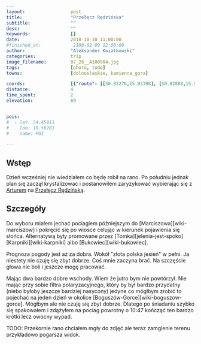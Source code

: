 ```yaml
---
layout:                 post
title:                  "Przełęcz Rędzińska"
subtitle:               ""
desc:                   ""
keywords:               []
date:                   2018-10-10 11:00:00
#finished_at:            2100-02-09 12:00:00
author:                 "Aleksander Kwiatkowski"
categories:             trip
image_filename:         07_28__A100904.jpg
tags:                   [photo, todo]
towns:                  [dolnoslaskie, kamienna_gora]

coords:                 [{"route": [[50.83276,15.93398], [50.82888,15.93862], [50.82568,15.94162]], "type": "hike"}]
distance:               4
time_spent:             2
elevation:              89


pois:
#  - lat: 54.45911
#    lon: 18.56281
#    name: POI

---
```

[wiki-przelecz-redzinska]: https://pl.wikipedia.org/wiki/Prze%C5%82%C4%99cz_R%C4%99dzi%C5%84ska
[artur-bociarski]: https://www.facebook.com/Swiat.z.obiektywu.Artura.Bociarskiego


## Wstęp

Dzień wcześniej nie wiedziałem co będę robił na rano. Po południu jednak
plan się zaczął krystalizować i postanowiłem zaryzykować wybierając
się z [Arturem][artur-bociarski] na [Przełęcz Rędzińską][wiki-przelecz-redzinska].

## Szczegóły

Do wyboru miałem jechać pociagiem późniejszym do [Marciszowa][wiki-marciszow]
i pokręcić się po wiosce celując w kierunek pojawienia się słońca.
Alternatywą były promowane przez [Tomka][jelenia-jest-spoko]
[Karpniki][wiki-karpniki] albo [Bukowiec][wiki-bukowiec].

Prognoza pogody jest aż za dobra. Wokół "złota polska jesień" w pełni.
Ja niestety nie czuję się zbyt dobrze. Coś mnie zaczyna brać. Na szczęście
głowa nie boli i jeszcze mogę pracować.

Mając dwa bardzo dobre wschody. Wiem że jutro bym nie powtórzył. Nie mając
przy sobie filtra polaryzacyjnego, który by był bardzo przydatny
(niebo byłoby jeszcze bardziej nasycony) jedyne co mógłbym zrobić to
pojechać na jeden dzień w okolice [Boguszów-Gorce][wiki-boguszow-gorce].
Mógłbym ale nie czuję się zbyt dobrze.
Dlatego po śniadaniu szybko się spakowałem i zdążyłem na pociag powrotny o
10:47 kończąć ten bardzo krótki lecz owocny wypad.


TODO: Przekornie rano chciałem mgły do zdjęć ale teraz zamglenie terenu przykładowo pogarsza widok.
